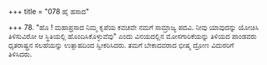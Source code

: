 +++
title = "078 ಹೈ ಹಸಾದ"

+++
78. "ಹೊ ! ಮಹಾಪ್ರಸಾದ ನಿಮ್ಮ ಕೃಪೆಯ ಕವಚವೇ ನಮಗೆ ಸಾಮ್ರಾಜ್ಯ ಪದವಿ. ನೀವು ಯಾವುದನ್ನು ಯೋಚಿಸಿ ತಿಳಿಸುವಿರೋ ಆ ಸ್ಥಿತಿಯಲ್ಲಿ ಹೊಂದಿಸಿಕೊಳ್ಳುವೆವು" ಎಂದು ವಿನಯದಲ್ಲಿನ ಮೋಸಗಾರಿಕೆಯನ್ನು ತಿಳಿಯದ ಪಾಂಡವರು ಧೃತರಾಷ್ಟ್ರನ ಸಲಹೆಯನ್ನು ಉತ್ಸಾಹದಿಂದ ಸ್ವೀಕರಿಸಿದರು. ತಮಗೆ ಬೇಕಾದವರಾದ ಭೀಷ್ಮ ದ್ರೋಣ ವಿದುರರಿಗೆ ತಿಳಿಸಿದರು.